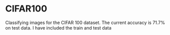 # CIFAR100
Classifying images for the CIFAR 100 dataset.
The current accuracy is 71.7% on test data.
I have included the train and test data
